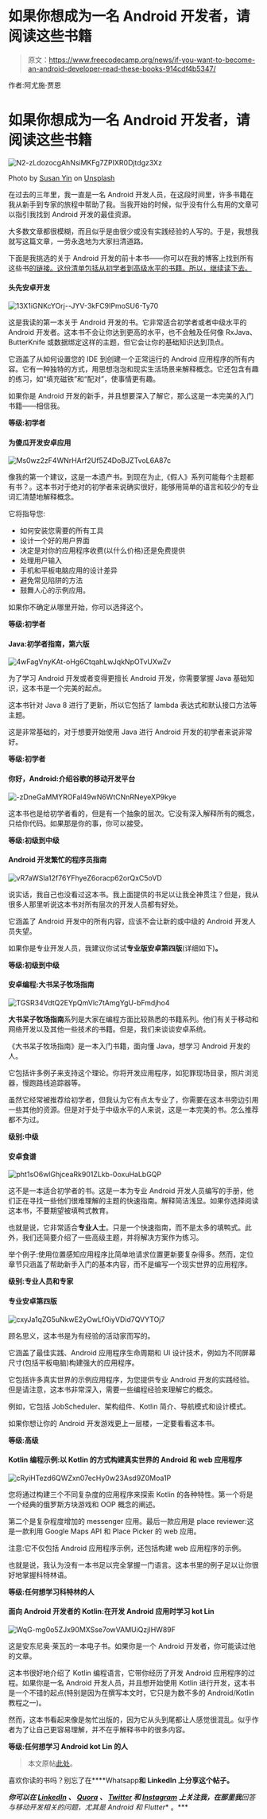 # 如果你想成为一名 Android 开发者，请阅读这些书籍

> 原文：<https://www.freecodecamp.org/news/if-you-want-to-become-an-android-developer-read-these-books-914cdf4b5347/>

作者:阿尤施·贾恩

# 如果你想成为一名 Android 开发者，请阅读这些书籍

![N2-zLdozocgAhNsiMKFg7ZPIXR0Djtdgz3Xz](img/36cc3cb8dc6114b1ee00c58ec52f2da4.png)

Photo by [Susan Yin](https://unsplash.com/photos/2JIvboGLeho?utm_source=unsplash&utm_medium=referral&utm_content=creditCopyText) on [Unsplash](https://unsplash.com/search/photos/reading?utm_source=unsplash&utm_medium=referral&utm_content=creditCopyText)

在过去的三年里，我一直是一名 Android 开发人员，在这段时间里，许多书籍在我从新手到专家的旅程中帮助了我。当我开始的时候，似乎没有什么有用的文章可以指引我找到 Android 开发的最佳资源。

大多数文章都很模糊，而且似乎是由很少或没有实践经验的人写的。于是，我想我就写这篇文章，一劳永逸地为大家扫清道路。

下面是我挑选的关于 Android 开发的前十本书——你可以在我的博客上找到所有这些书[的链接。这份清单包括从初学者到高级水平的书籍。所以，继续读下去。](https://ayusch.com/top-10-android-development-books/)

#### **头先安卓开发**

![13X1iGNKcYOrj--JYV-3kFC9IPmoSU6-Ty70](img/4a2c676fc4bbec326af99595bc0f443c.png)

这是我读的第一本关于 Android 开发的书。它非常适合初学者或者中级水平的 Android 开发者。这本书不会让你达到更高的水平，也不会触及任何像 RxJava、ButterKnife 或数据绑定这样的主题，但它会让你的基础知识达到顶点。

它涵盖了从如何设置您的 IDE 到创建一个正常运行的 Android 应用程序的所有内容。它有一种独特的方式，用思想泡泡和现实生活场景来解释概念。它还包含有趣的练习，如“填充磁铁”和“配对”，使事情更有趣。

如果你是 Android 开发的新手，并且想要深入了解它，那么这是一本完美的入门书籍——相信我。

**等级:初学者**

#### **为傻瓜开发安卓应用**

![Ms0wz2zF4WNrHArf2Uf5Z4DoBJZTvoL6A87c](img/02a56a68f70ab414a238ceb6bf1e9107.png)

像我的第一个建议，这是一本遗产书。到现在为止,《假人》系列可能每个主题都有书？。这本书对于绝对的初学者来说确实很好，能够用简单的语言和较少的专业词汇清楚地解释概念。

它将指导您:

*   如何安装您需要的所有工具
*   设计一个好的用户界面
*   决定是对你的应用程序收费(以什么价格)还是免费提供
*   处理用户输入
*   手机和平板电脑应用的设计差异
*   避免常见陷阱的方法
*   鼓舞人心的示例应用。

如果你不确定从哪里开始，你可以选择这个。

**等级:初学者**

#### **Java:初学者指南，第六版**

![4wFagVnyKAt-oHg6CtqahLwJqkNpOTvUXwZv](img/8809f7f7bd7e40d41e8c89b4905bffd5.png)

为了学习 Android 开发或者变得更擅长 Android 开发，你需要掌握 Java 基础知识，这本书是一个完美的起点。

这本书针对 Java 8 进行了更新，所以它包括了 lambda 表达式和默认接口方法等主题。

这是非常基础的，对于想要开始使用 Java 进行 Android 开发的初学者来说非常好。

**等级:初学者**

#### **你好，Android:介绍谷歌的移动开发平台**

![-zDneGaMMYROFal49wN6WtCNnRNeyeXP9kye](img/bd465cad173f9bf4d21daea7029a9b63.png)

这本书也是给初学者看的，但是有一个抽象的层次。它没有深入解释所有的概念，只给你代码。如果那是你的事，你可以接受。

**等级:初级到中级**

#### **Android 开发繁忙的程序员指南**

![vR7aWSla12f76YFhyeZ6oracp62orQxC5oVD](img/396bd8e1d0247a00f33e7865612bbd4f.png)

说实话，我自己也没看过这本书。我上面提供的书足以让我全神贯注？但是，我从很多人那里听说这本书对所有层次的开发人员都有好处。

它涵盖了 Android 开发中的所有内容，应该不会让新的或中级的 Android 开发人员失望。

如果你是专业开发人员，我建议你试试**专业版安卓第四版**(详细如下)**。**

**等级:初级到中级**

#### **安卓编程:大书呆子牧场指南**

![TGSR34VdtQ2EYpQmVlc7tAmgYgU-bFmdjho4](img/b5621eda2efe76e5b38fb7eeab281ace.png)

**大书呆子牧场指南**系列是大家在编程方面比较熟悉的书籍系列。他们有关于移动和网络开发以及其他一些技术的书籍。但是，我们来谈谈安卓系统。

《大书呆子牧场指南》是一本入门书籍，面向懂 Java，想学习 Android 开发的人。

它包括许多例子来支持这个理论。你将开发应用程序，如犯罪现场目录，照片浏览器，慢跑路线追踪器等。

虽然它经常被推荐给初学者，但我认为它有点太专业了，你需要在这本书旁边引用一些其他的资源。但是对于处于中级水平的人来说，这是一本完美的书。怎么推荐都不为过。

**级别:中级**

#### **安卓食谱**

![pht1sO6wlGhjceaRk901ZLkb-0oxuHaLbGQP](img/b925a370f0a57a0c7e3050493debb59f.png)

这不是一本适合初学者的书。这是一本为专业 Android 开发人员编写的手册，他们正在寻找一些他们很难理解的主题的快速指南。解释简洁浅显。如果你选择阅读这本书，不要期望被填鸭式教育。

也就是说，它非常适合**专业人士**。只是一个快速指南，而不是太多的填鸭式。此外，我们还简要介绍了一些高级主题，并将解决方案作为练习。

举个例子:使用位置感知应用程序比简单地请求位置更新要复杂得多。然而，定位章节只涵盖了帮助新手入门的基本内容，而不是编写一个现实世界的应用程序。

**级别:专业人员和专家**

#### **专业安卓第四版**

![cxyJa1qZG5uNkwE2yOwLfOiyVDid7QVYTOj7](img/6237dcd4948082c94cf9527eb9734630.png)

顾名思义，这本书是为有经验的活动家而写的。

它涵盖了最佳实践、Android 应用程序生命周期和 UI 设计技术，例如为不同屏幕尺寸(包括平板电脑)构建强大的应用程序。

它包括许多真实世界的示例应用程序，为您提供专业 Android 开发的实践经验。但是请注意，这本书非常深入，需要一些编程经验来理解它的概念。

例如，它包括 JobScheduler、架构组件、Kotlin 简介、导航模式和设计模式。

如果你想让你的 Android 开发游戏更上一层楼，一定要看看这本书。

**等级:高级**

#### Kotlin 编程示例:以 Kotlin 的方式构建真实世界的 Android 和 web 应用程序

![cRyiHTezd6QWZxn07ecHy0w23Asd9Z0Moa1P](img/c83143ad2204b69d0aaa3ae7229b62d2.png)

您将通过构建三个不同复杂度的应用程序来探索 Kotlin 的各种特性。第一个将是一个经典的俄罗斯方块游戏和 OOP 概念的阐述。

第二个是复杂程度增加的 messenger 应用。最后一款应用是 place reviewer:这是一款利用 Google Maps API 和 Place Picker 的 web 应用。

注意:它不仅包括 Android 应用程序示例，还包括构建 web 应用程序的示例。

也就是说，我认为没有一本书足以完全掌握一门语言。这本书里的例子足以让你很好地掌握科特林语。

**等级:任何想学习科特林的人**

#### 面向 Android 开发者的 Kotlin:在开发 Android 应用时学习 kot Lin

![WqG-mg0o5ZJx90MXSse7owVAMUiQzjIHW89F](img/d179f809acd93021ded009887e9037b5.png)

这是安东尼奥·莱瓦的一本电子书。如果你是一个 Android 开发者，你可能读过他的文章。

这本书很好地介绍了 Kotlin 编程语言，它带你经历了开发 Android 应用程序的过程。如果你是一名 Android 开发人员，并且想开始使用 Kotlin 进行开发，这本书是一个不错的起点(特别是因为在撰写本文时，它只是为数不多的 Android/Kotlin 教程之一)。

然而，这本书看起来像是匆忙出版的，因为它从头到尾都让人感觉很混乱。似乎作者为了让自己更容易理解，并不在乎解释书中的很多内容。

**等级:任何想学习 Android kot Lin 的人**

> 本文原帖[此处](https://ayusch.com/top-10-android-development-books/)。

喜欢你读的书吗？别忘了在[](https://www.facebook.com/AndroidVille)****Whatsapp**和 **LinkedIn** 上分享这个帖子。**

***你可以在 [LinkedIn](https://www.linkedin.com/in/ayuschjain) 、 [Quora](https://www.quora.com/profile/Ayusch-Jain) 、 [Twitter](https://twitter.com/ayuschjain) 和 [Instagram](https://www.instagram.com/androidville/) 上关注我，在那里我**回答与**移动开发相关的**问题，尤其是 Android 和 Flutter** 。***